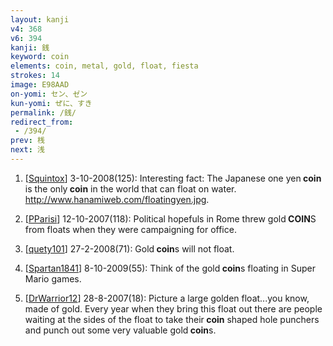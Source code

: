 ```yaml
---
layout: kanji
v4: 368
v6: 394
kanji: 銭
keyword: coin
elements: coin, metal, gold, float, fiesta
strokes: 14
image: E98AAD
on-yomi: セン、ゼン
kun-yomi: ぜに、すき
permalink: /銭/
redirect_from:
 - /394/
prev: 桟
next: 浅
---
```


1) [<a href="http://kanji.koohii.com/profile/Squintox">Squintox</a>] 3-10-2008(125): Interesting fact: The Japanese one yen<strong> coin</strong> is the only<strong> coin</strong> in the world that can float on water. <a href="http://www.hanamiweb.com/floatingyen.jpg">http://www.hanamiweb.com/floatingyen.jpg</a>.

2) [<a href="http://kanji.koohii.com/profile/PParisi">PParisi</a>] 12-10-2007(118): Political hopefuls in Rome threw gold<strong> COIN</strong>S from floats when they were campaigning for office.

3) [<a href="http://kanji.koohii.com/profile/quety101">quety101</a>] 27-2-2008(71): Gold<strong> coin</strong>s will not float.

4) [<a href="http://kanji.koohii.com/profile/Spartan1841">Spartan1841</a>] 8-10-2009(55): Think of the gold<strong> coin</strong>s floating in Super Mario games.

5) [<a href="http://kanji.koohii.com/profile/DrWarrior12">DrWarrior12</a>] 28-8-2007(18): Picture a large golden float...you know, made of gold. Every year when they bring this float out there are people waiting at the sides of the float to take their<strong> coin</strong> shaped hole punchers and punch out some very valuable gold<strong> coin</strong>s.

